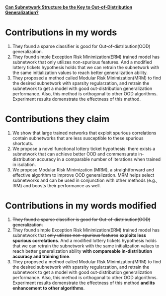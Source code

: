 [**Can Subnetwork Structure be the Key to Out-of-Distribution Generalization?**](https://github.com/Big-Brother-Pikachu/Paper-Contributions-Analysis#1-can-subnetwork-structure-be-the-key-to-out-of-distribution-generalization)

# Contributions in my words

1. They found a sparse classifier is good for Out-of-distribution(OOD) generalization.
2. They found simple Exception Risk Minimization(ERM) trained model has subnetwork that only utilizes non-spurious features. And a modified lottery tickets hypothesis holds that we can retrain the subnetwork with the same initialization values to reach better generalization ability.
3. They proposed a method called Modular Risk Minimization(MRM) to find the desired subnetwork with sparsity regularzation, and retrain the subnetwork to get a model with good out-distribution generalization performance. Also, this method is orthogonal to other OOD algorithms. Experiment results domenstrate the effectness of this method.

# Contributions they claim

1. We show that large trained networks that exploit spurious correlations contain subnetworks that are less susceptible to these spurious shortcuts.
2. We propose a novel functional lottery ticket hypothesis: there exists a subnetwork that can achieve better OOD and commensurate in-distribution accuracy in a comparable number of iterations when trained in isolation.
3. We propose Modular Risk Minimization (MRM), a straightforward and effective algorithm to improve OOD generalization. MRM helps select subnetworks and can be used in conjunction with other methods (e.g., IRM) and boosts their performance as well.

# Contributions in my words modified

1. ~~They found a sparse classifier is good for Out-of-distribution(OOD) generalization.~~
2. They found simple Exception Risk Minimization(ERM) trained model has subnetwork that ~~only utilizes non-spurious features~~ **exploits less spurious correlations**. And a modified lottery tickets hypothesis holds that we can retrain the subnetwork with the same initialization values to reach better generalization ability **with compareable in-distribution accuracy and training time**.
3. They proposed a method called Modular Risk Minimization(MRM) to find the desired subnetwork with sparsity regularzation, and retrain the subnetwork to get a model with good out-distribution generalization performance. Also, this method is orthogonal to other OOD algorithms. Experiment results domenstrate the effectness of this method **and its enhancement to other algorithms**.